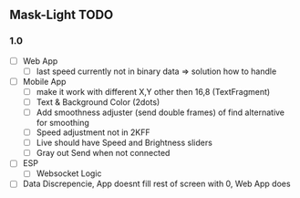 ## Mask-Light TODO

### 1.0
- [ ] Web App
  - [ ] last speed currently not in binary data => solution how to handle
- [ ] Mobile App
  - [ ] make it work with different X,Y other then 16,8 (TextFragment)
  - [ ] Text & Background Color (2dots)
  - [ ] Add smoothness adjuster (send double frames) of find alternative for smoothing
  - [ ] Speed adjustment not in 2KFF
  - [ ] Live should have Speed and Brightness sliders
  - [ ] Gray out Send when not connected
- [ ] ESP
  - [ ] Websocket Logic
- [ ] Data Discrepencie, App doesnt fill rest of screen with 0, Web App does